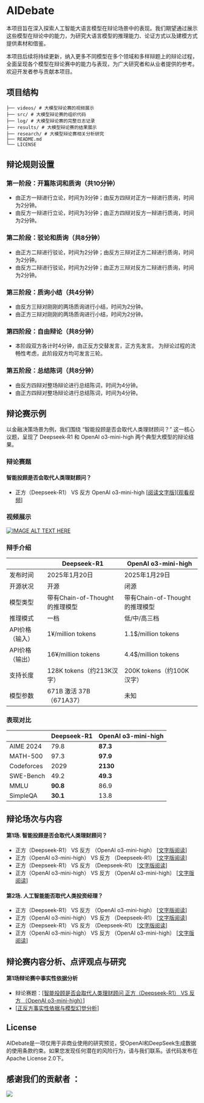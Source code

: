 # AIDebate

本项目旨在深入探索人工智能大语言模型在辩论场景中的表现。我们期望通过展示这些模型在辩论中的能力，为研究大语言模型的推理能力、论证方式以及建模方式提供素材和借鉴。

本项目后续将持续更新，纳入更多不同模型在多个领域和多样辩题上的辩论过程，全面呈现各个模型在辩论赛中的能力与表现，为广大研究者和从业者提供的参考。欢迎开发者参与贡献本项目。

## 项目结构

    ├── videos/ # 大模型辩论赛的视频展示
    ├── src/ # 大模型辩论赛的组织代码
    ├── log/ # 大模型辩论赛的完整日志记录
    ├── results/ # 大模型辩论赛的结果展示
    ├── research/ # 大模型辩论赛相关分析研究  
    ├── README.md
    └── LICENSE

## 辩论规则设置

### 第一阶段：开篇陈词和质询（共10分钟）
- 由正方一辩进行立论，时间为3分钟；由反方四辩对正方一辩进行质询，时间为2分钟。
- 由反方一辩进行立论，时间为3分钟；由正方四辩对反方一辩进行质询，时间为2分钟。

### 第二阶段：驳论和质询（共8分钟）
- 由正方二辩进行驳论，时间为2分钟；由反方三辩对正方二辩进行质询，时间为2分钟。
- 由反方二辩进行驳论，时间为2分钟；由正方三辩对反方二辩进行质询，时间为2分钟。

### 第三阶段：质询小结（共4分钟）
- 由反方三辩对刚刚的两场质询进行小结，时间为2分钟。
- 由正方三辩对刚刚的两场质询进行小结，时间为2分钟。

### 第四阶段：自由辩论（共8分钟）
- 本阶段双方各计时4分钟，由正反方交替发言，正方先发言。
为辩论过程的流畅性考虑，此阶段双方均可发言三轮。

### 第五阶段：总结陈词（共8分钟）
- 由反方四辩对整场辩论进行总结陈词，时间为4分钟。
- 由正方四辩对整场辩论进行总结陈词，时间为4分钟。

## 辩论赛示例

以金融决策场景为例，我们围绕 “智能投顾是否会取代人类理财顾问？” 这一核心议题，呈现了 Deepseek-R1 和 OpenAI o3-mini-high 两个典型大模型的辩论结果。
### 辩论赛题
#### 智能投顾是否会取代人类理财顾问？
- 正方（Deepseek-R1） VS  反方 OpenAI o3-mini-high  [[阅读文字版](results/智能投顾是否会取代人类理财顾问(正方-deepseek-r1-反方-o3-mini-high).md)][[观看视频](videos/example.mp4)]

### 视频展示

[![IMAGE ALT TEXT HERE](https://github.com/user-attachments/assets/f49831ee-5b3d-476f-9200-500a34e82a06)](https://weixin.qq.com/sph/AnDrR6wHk)

### 辩手介绍

|                | Deepseek-R1 | OpenAI o3-mini-high | 
| ---------------| ----        | -------             |
| 发布时间        | 2025年1月20日| 2025年1月29日| 
| 开源状况        | 开源| 闭源| 
| 模型类型        | 带有Chain-of-Thought的推理模型| 带有Chain-of-Thought的推理模型| 
| 推理模式        | 一档| 低/中/高三档| 
| API价格（输入） | 1¥/million tokens| 1.1\$/million tokens| 
| API价格（输出） | 16¥/million tokens| 4.4\$/million tokens| 
| 支持长度        | 128K tokens（约213K汉字）| 200K tokens（约100K汉字）| 
| 模型参数        | 671B 激活 37B（671A37）| 未知| 

### 表现对比
|            | Deepseek-R1 | OpenAI o3-mini-high | 
| -----------| ----        | -------             |
| AIME 2024  | 79.8        | **87.3**            | 
| MATH-500   | 97.3        | **97.9**            | 
| Codeforces | 2029        | **2130**            | 
| SWE-Bench  | 49.2        | **49.3**            | 
| MMLU       | **90.8**    | 86.9                | 
| SimpleQA   | **30.1**    | 13.8                | 


## 辩论场次与内容
#### 第1场. 智能投顾是否会取代人类理财顾问？
- 正方（Deepseek-R1） VS 反方 （OpenAI o3-mini-high） [[文字版阅读](results/智能投顾是否会取代人类理财顾问(正方-deepseek-r1-反方-o3-mini-high).md)]
- 正方（OpenAI o3-mini-high） VS 反方 （Deepseek-R1） [[文字版阅读](results/智能投顾是否会取代人类理财顾问(正方-o3-mini-high-反方-deepseek-r1).md)]
- 正方（Deepseek-R1） VS 反方 （Deepseek-R1） [[文字版阅读](results/tba.md)]
- 正方（OpenAI o3-mini-high） VS 反方 （OpenAI o3-mini-high） [[文字版阅读](results/tba.md)]

#### 第2场. 人工智能能否取代人类投资经理？
- 正方（Deepseek-R1） VS 反方 （OpenAI o3-mini-high） [[文字版阅读](results/人工智能是否能够取代人类理财顾问(正方-deepseek-r1-反方-o3-mini-high).md)]
- 正方（OpenAI o3-mini-high） VS 反方 （Deepseek-R1） [[文字版阅读](results/人工智能是否能够取代人类理财顾问(正方-o3-mini-high-反方-deepseek-r1).md)]
- 正方（Deepseek-R1） VS 反方 （Deepseek-R1） [[文字版阅读](results/tba.md)]
- 正方（OpenAI o3-mini-high） VS 反方 （OpenAI o3-mini-high） [[文字版阅读](results/tba.md)]

## 辩论赛内容分析、点评观点与研究
#### 第1场辩论赛中事实性依据分析
- 辩论赛题：[[智能投顾是否会取代人类理财顾问 正方（Deepseek-R1） VS 反方 （OpenAI o3-mini-high）](results/智能投顾是否会取代人类理财顾问(正方-deepseek-r1-反方-o3-mini-high).md)]
- [[正反方事实性依据与模型幻觉分析](research/事实性依据分析智能投顾是否会取代人类理财顾问(正方-deepseek-r1-反方-o3-mini-high).md)]

## License
AIDebate是一项仅用于非商业使用的研究预览，受OpenAI和DeepSeek生成数据的使用条款约束。如果您发现任何潜在的风险行为，请与我们联系。该代码发布在Apache License 2.0下。

## 感谢我们的贡献者 ：
<a href="https://github.com/TongjiFinLab/AIDebate/graphs/contributors">
  <img src="https://contrib.rocks/image?repo=TongjiFinLab/AIDebate" />
</a>
